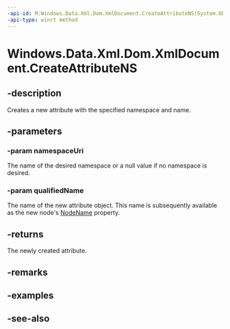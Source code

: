 ```yaml
---
-api-id: M:Windows.Data.Xml.Dom.XmlDocument.CreateAttributeNS(System.Object,System.String)
-api-type: winrt method
---
```


<!-- Method syntax
public Windows.Data.Xml.Dom.XmlAttribute CreateAttributeNS(System.Object namespaceUri, System.String qualifiedName)
-->

# Windows.Data.Xml.Dom.XmlDocument.CreateAttributeNS

## -description
Creates a new attribute with the specified namespace and name.

## -parameters
### -param namespaceUri
The name of the desired namespace or a null value if no namespace is desired.

### -param qualifiedName
The name of the new attribute object. This name is subsequently available as the new node's [NodeName](xmlattribute_nodename.md) property.

## -returns
The newly created attribute.

## -remarks

## -examples

## -see-also
